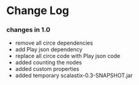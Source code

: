 Change Log
==========

### changes in 1.0

* remove all circe dependencies
* add Play json dependency
* replace all circe code with Play json code
* added counting the nodes
* added custom properties
* added temporary scalastix-0.3-SNAPSHOT.jar

